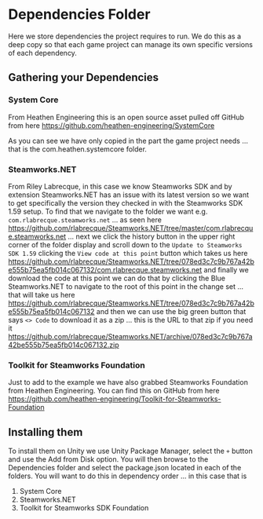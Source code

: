 # Dependencies Folder
Here we store dependencies the project requires to run. We do this as a deep copy so that each game project can manage its own specific versions of each dependency.

## Gathering your Dependencies

### System Core
From Heathen Engineering this is an open source asset pulled off GitHub from here
https://github.com/heathen-engineering/SystemCore

As you can see we have only copied in the part the game project needs … that is the com.heathen.systemcore folder.

### Steamworks.NET
From Riley Labrecque, in this case we know Steamworks SDK and by extension Steamworks.NET has an issue with its latest version so we want to get specifically the version they checked in with the Steamworks SDK 1.59 setup. To find that we navigate to the folder we want e.g. `com.rlabrecque.steamworks.net` … as seen here https://github.com/rlabrecque/Steamworks.NET/tree/master/com.rlabrecque.steamworks.net … next we click the history button in the upper right corner of the folder display and scroll down to the `Update to Steamworks SDK 1.59` clicking the `View code at this point` button which takes us here https://github.com/rlabrecque/Steamworks.NET/tree/078ed3c7c9b767a42be555b75ea5fb014c067132/com.rlabrecque.steamworks.net and finally we download the code at this point we can do that by clicking the Blue Steamworks.NET to navigate to the root of this point in the change set … that will take us here https://github.com/rlabrecque/Steamworks.NET/tree/078ed3c7c9b767a42be555b75ea5fb014c067132 and then we can use the big green button that says `<> Code` to download it as a zip … this is the URL to that zip if you need it https://github.com/rlabrecque/Steamworks.NET/archive/078ed3c7c9b767a42be555b75ea5fb014c067132.zip

### Toolkit for Steamworks Foundation
Just to add to the example we have also grabbed Steamworks Foundation from Heathen Engineering. You can find this on GitHub from here https://github.com/heathen-engineering/Toolkit-for-Steamworks-Foundation

## Installing them
To install them on Unity we use Unity Package Manager, select the `+` button and use the Add from Disk option. You will then browse to the Dependencies folder and select the package.json located in each of the folders. You will want to do this in dependency order … in this case that is 

1. System Core
2. Steamworks.NET
3. Toolkit for Steamworks SDK Foundation